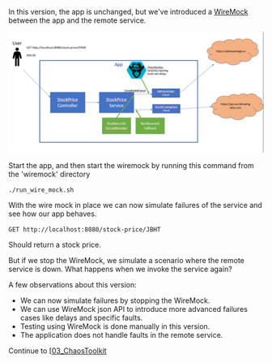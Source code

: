 In this version, the app is unchanged, but we've introduced a [WireMock](http://wiremock.org/) between the app and the remote service.

![branch2](branch.png)

Start the app, and then start the wiremock by running this command from the 'wiremock' directory

```
./run_wire_mock.sh
```

With the wire mock in place we can now simulate failures of the service and see how our app behaves.

```
GET http://localhost:8080/stock-price/JBHT
```

Should return a stock price.

But if we stop the WireMock, we simulate a scenario where the remote service is down. What happens when we invoke the service again?

A few observations about this version:
* We can now simulate failures by stopping the WireMock.
* We can use WireMock json API to introduce more advanced failures cases like delays and specific faults.
* Testing using WireMock is done manually in this version.
* The application does not handle faults in the remote service.

Continue to [[03_ChaosToolkit](tree/03_ChaosToolkit)
